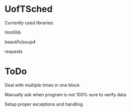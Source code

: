 UofTSched
=========

Currently used libraries:

html5lib

beautifulsoup4

requests

ToDo
====

Deal with multiple times in one block

Manually ask when program is not 100% sure to verify data

Setup proper exceptions and handling

